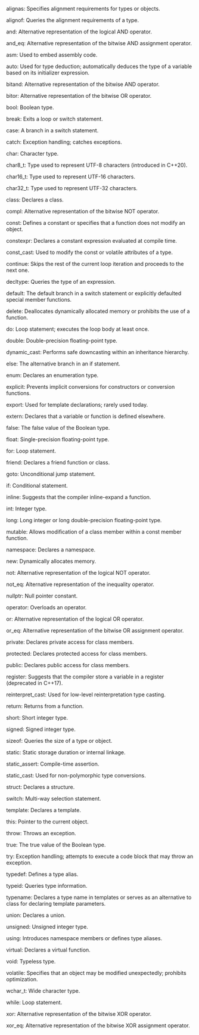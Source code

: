 alignas: Specifies alignment requirements for types or objects.

alignof: Queries the alignment requirements of a type.

and: Alternative representation of the logical AND operator.

and_eq: Alternative representation of the bitwise AND assignment operator.

asm: Used to embed assembly code.

auto: Used for type deduction; automatically deduces the type of a variable based on its initializer expression.

bitand: Alternative representation of the bitwise AND operator.

bitor: Alternative representation of the bitwise OR operator.

bool: Boolean type.

break: Exits a loop or switch statement.

case: A branch in a switch statement.

catch: Exception handling; catches exceptions.

char: Character type.

char8_t: Type used to represent UTF-8 characters (introduced in C++20).

char16_t: Type used to represent UTF-16 characters.

char32_t: Type used to represent UTF-32 characters.

class: Declares a class.

compl: Alternative representation of the bitwise NOT operator.

const: Defines a constant or specifies that a function does not modify an object.

constexpr: Declares a constant expression evaluated at compile time.

const_cast: Used to modify the const or volatile attributes of a type.

continue: Skips the rest of the current loop iteration and proceeds to the next one.

decltype: Queries the type of an expression.

default: The default branch in a switch statement or explicitly defaulted special member functions.

delete: Deallocates dynamically allocated memory or prohibits the use of a function.

do: Loop statement; executes the loop body at least once.

double: Double-precision floating-point type.

dynamic_cast: Performs safe downcasting within an inheritance hierarchy.

else: The alternative branch in an if statement.

enum: Declares an enumeration type.

explicit: Prevents implicit conversions for constructors or conversion functions.

export: Used for template declarations; rarely used today.

extern: Declares that a variable or function is defined elsewhere.

false: The false value of the Boolean type.

float: Single-precision floating-point type.

for: Loop statement.

friend: Declares a friend function or class.

goto: Unconditional jump statement.

if: Conditional statement.

inline: Suggests that the compiler inline-expand a function.

int: Integer type.

long: Long integer or long double-precision floating-point type.

mutable: Allows modification of a class member within a const member function.

namespace: Declares a namespace.

new: Dynamically allocates memory.

not: Alternative representation of the logical NOT operator.

not_eq: Alternative representation of the inequality operator.

nullptr: Null pointer constant.

operator: Overloads an operator.

or: Alternative representation of the logical OR operator.

or_eq: Alternative representation of the bitwise OR assignment operator.

private: Declares private access for class members.

protected: Declares protected access for class members.

public: Declares public access for class members.

register: Suggests that the compiler store a variable in a register (deprecated in C++17).

reinterpret_cast: Used for low-level reinterpretation type casting.

return: Returns from a function.

short: Short integer type.

signed: Signed integer type.

sizeof: Queries the size of a type or object.

static: Static storage duration or internal linkage.

static_assert: Compile-time assertion.

static_cast: Used for non-polymorphic type conversions.

struct: Declares a structure.

switch: Multi-way selection statement.

template: Declares a template.

this: Pointer to the current object.

throw: Throws an exception.

true: The true value of the Boolean type.

try: Exception handling; attempts to execute a code block that may throw an exception.

typedef: Defines a type alias.

typeid: Queries type information.

typename: Declares a type name in templates or serves as an alternative to class for declaring template parameters.

union: Declares a union.

unsigned: Unsigned integer type.

using: Introduces namespace members or defines type aliases.

virtual: Declares a virtual function.

void: Typeless type.

volatile: Specifies that an object may be modified unexpectedly; prohibits optimization.

wchar_t: Wide character type.

while: Loop statement.

xor: Alternative representation of the bitwise XOR operator.

xor_eq: Alternative representation of the bitwise XOR assignment operator.

